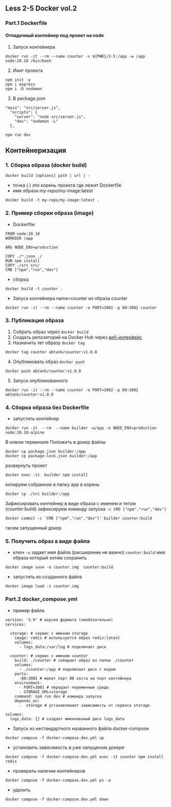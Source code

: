 ## Less 2-5 Docker vol.2

### Part.1 Dockerfile
#### Отладочный контейнер под проект на node

1. Запуск контейнера
```
docker run -it --rm --name counter -v ${PWD}/2-5:/app -w /app node:20.10 /bin/bash
```
2. Инит проекта
```
npm init -y
npm i express
npm i -D nodemon
```
3. В package.json
```
"main": "src/server.js",
  "scripts": {
    "server": "node src/server.js",
    "dev": "nodemon -L"
  },
```
```
npm run dev
```

## Контейнеризация
### 1. Сборка образа (docker build)
```
docker build [options] path | url | -
```
 * точка (.) это корень проекта где лежит Dockerfile
 * имя образа my-repo/my-image:latest
```
docker build -t my-repo/my-image:latest .
```
### 2. Пример сборки образа (image)
* Dockerfile
```
FROM node:20.10
WORKDIR /app

ARG NODE_ENV=production

COPY ./*.json ./
RUN npm install
COPY ./src src/
CMD ["npm","run","dev"]
```
* сборка 
```
docker build -t counter .
```
* Запуск контейнера name=counter из образа counter
```
docker run -it --rm --name counter -e PORT=3002 -p 80:3002 counter
```

### 3. Публикация образа
1. Собрать образ через ``` docker build ```
2. Создать репозиторий на Docker Hub через  [веб-интерфейс](https://hub.docker.com/)
3. Назначить тег образу ``` docker tag ```
```
docker tag counter abtank/counter:v1.0.0
```
4. Опубликовать образ ``` docker push ```
```
docker push abtank/counter:v1.0.0
```
5. Запуск опубликованного
```
docker run -it --rm --name counter -e PORT=3002 -p 80:3002 abtank/counter:v1.0.0
```

### 4. Сборка образа без Dockerfile
* запустить контейнер
```
docker run -it  --rm  --name builder -w/app -e NODE_ENV=production node:20.10-alpine
```
В новом терминале 
Положить в докер файлы 
```
docker cp package.json builder:/app
docker cp package-lock.json builder:/app
```
развернуть проект
```
docker exec -it  builder npm install
```
копируем собранное в папку app в корень
```
docker cp ./src builder:/app
```
Зафиксировать контейнер в виде образа с именем и тегом (counter:build)
зафиксируем команду запуска ```-c CMD ["npm","run","dev"]```
```
docker commit -c 'CMD ["npm","run","dev"]' builder counter:build
```
гасим запущенный докер


### 5. Получить образ в виде файла 
* ключ ```-o``` задает имя файла (расширение не важно) ```counter:build``` имя образа который хотим сохранить
```
docker image save -o counter.img  counter:build
```
* запустить из созданного файла
```
docker image load -i counter.img
```

### Part.2 docker_compose.yml
* пример файла
```
version: '3.9' # версия формата (необязательно)
services:

  storage: # сервис с именем storage
    image: redis # используется образ redis:latest
    volumes:
      - logs_data:/var/log # подключает диск

  counter: # сервис с именем counter
    build: ./counter # собирает образ из папки ./counter
    volumes:
      - ./counter:/app # подключает диск с кодом
    ports:
      -80:3001 # мапит порт 80 хоста на порт контейнера
    environment:
      - PORT=3001 # передает переменные среды
      - STORAGE_URL=storage
    command: npm run dev # команда запуска
    depends_on:
      -  storage # устанавливает зависимость от сервиса storage

volumes:
  logs_data: {} # создает именнованый диск logs_data
```

* Запуск из нестандартного названного файла docker-compose
``` 
docker compose -f docker-compose.dev.yml up
```
* установить зависимость в уже запущеном докере
```
docker compose -f docker-compose.dev.yml exec -it counter npm install redis
```
* проверить наличие контейнеров
```
docker compose -f docker-compose.dev.yml ps -a
```
* удалить
```
docker compose -f docker-compose.dev.yml down
```

